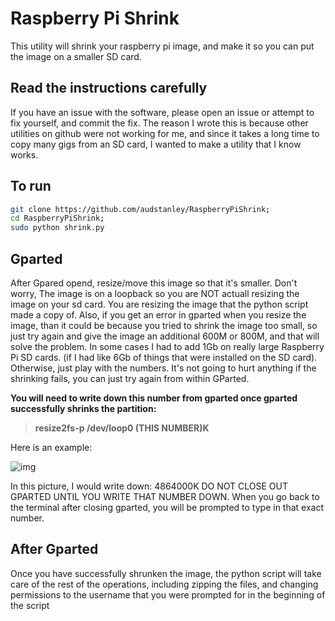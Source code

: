 # Raspberry Pi Shrink
This utility will shrink your raspberry pi image, and make it so you can put the image on a smaller SD card.

## Read the instructions carefully

If you have an issue with the software, please open an issue or attempt to fix yourself, and commit the fix.  The reason I wrote this is because other utilities on github were not working for me, and since it takes a long time to copy many gigs from an SD card, I wanted to make a utility that I know works.


## To run

```sh
git clone https://github.com/audstanley/RaspberryPiShrink;
cd RaspberryPiShrink;
sudo python shrink.py
```

## Gparted
After Gpared opend, resize/move this image so that it's smaller.
Don't worry, The image is on a loopback so you are NOT actuall resizing the image on your sd card.  You are resizing the image that the python script made a copy of.  Also, if you get an error in gparted when you resize the image, than it could be because you tried to shrink the image too small, so just try again and give the image an additional 600M or 800M, and that will solve the problem.  In some cases I had to add 1Gb on really large Raspberry Pi SD cards. (if I had like 6Gb of things that were installed on the SD card).  Otherwise, just play with the numbers.  It's not going to hurt anything if the shrinking fails, you can just try again from within GParted.

**You will need to write down this number from gparted once gparted successfully shrinks the partition:**
> **resize2fs-p /dev/loop0 (THIS NUMBER)K**

Here is an example:

![img](http://wwW.audstanley.com:8081/cpp/photos/gparted.png)

In this picture, I would write down: 4864000K
DO NOT CLOSE OUT GPARTED UNTIL YOU WRITE THAT NUMBER DOWN.
When you go back to the terminal after closing gparted, you will be prompted to type in
that exact number.

## After Gparted
Once you have successfully shrunken the image, the python script will take care of the rest of the operations, including zipping the files, and changing permissions to the username that you were prompted for in the beginning of the script
